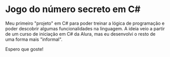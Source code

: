 # Jogo do número secreto em C#
Meu primeiro "projeto" em C# para poder treinar a lógica de programação e poder descobrir algumas funcionalidades na linguagem.
A ideia veio a partir de um curso de iniciação em C# da Alura, mas eu desenvolvi o resto de uma forma mais "informal".

Espero que goste!
